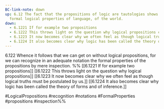 ```yaml
---
BC-link-note: down
up: 6.12 The fact that the propositions of logic are tautologies shows the
  formal logical properties of language, of the world.
down:
  - 6.1221 If for example two propositions
  - 6.1222 This throws light on the question why logical propositions can no more be empirically established than they can be empirically refuted.
  - 6.1223 It now becomes clear why we often feel as though logical truths must be postulated by us.
  - 6.1224 It also becomes clear why logic has been called the theory of forms and of inference.
---
```

6.122 Whence it follows that we can get on without logical propositions, for we can recognize in an adequate notation the formal properties of the propositions by mere inspection.
%%
[[6.1221 If for example two propositions]]
[[6.1222 This throws light on the question why logical propositions]]
[[6.1223 It now becomes clear why we often feel as though logical truths must be postulated by us.]]
[[6.1224 It also becomes clear why logic has been called the theory of forms and of inference.]]

#LogicalPropositions #recognition #notations #FormalProperties #propositions #inspection%%
